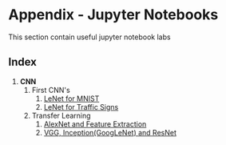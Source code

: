 # Appendix - Jupyter Notebooks

This section contain useful jupyter notebook labs

## Index

1. **CNN**
    1. First CNN's
	   1. [LeNet for MNIST](./CNNLeNetMNIST/LeNet-Lab.ipynb)
	   2. [LeNet for Traffic Signs](./CNNLeNetTrafficSigns/LeNet-Traffic.ipynb)
	2. Transfer Learning 
	   1. [AlexNet and Feature Extraction]()
	   2. [VGG, Inception(GoogLeNet) and ResNet]()

